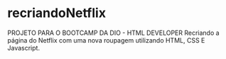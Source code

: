 # recriandoNetflix
PROJETO PARA O BOOTCAMP DA DIO - HTML DEVELOPER 
Recriando a página do Netflix com uma nova roupagem utilizando HTML, CSS E Javascript.
